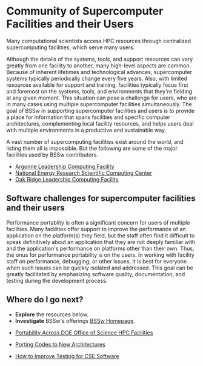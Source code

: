 # Community of Supercomputer Facilities and their Users

Many computational scientists access HPC resources through centralized supercomputing facilities, which serve many users.

Although the details of the systems, tools, and support resources can vary greatly from one facility to another, many high-level aspects  are common.  Because of inherent lifetimes and technological advances, supercomputer systems typically periodically change every five years.  Also, with limited resources available for support and training, facilities typically focus first and foremost on the systems, tools, and environments that they're fielding at any given moment. This situation can pose a challenge for users, who are in many cases using multiple supercomputer facilities simultaneously. The goal of BSSw in supporting supercomputer facilities and users is to provide a place for information that spans facilities and specific computer architectures, complementing local facility resources, and helps users deal wtih multiple environments in a productive and sustainable way.

A vast number of supercomputing facilities exist around the world, and listing them all is impossible. But the following are some of the major facilities used by BSSw contributors.
<!---
       These could point to the facility pages proper, or to a BSSw "sub-community" page that makes more specific connections between that facility and BSSw content
--->
- [Argonne Leadership Computing Facility](http://www.alcf.anl.gov/)
- [National Energy Research Scientific Computing Center](http://www.nersc.gov/)
- [Oak Ridge Leadership Computing Facility](https://www.olcf.ornl.gov/)

## Software challenges for supercomputer facilities and their users

Performance portablity is often a significant concern for users of multiple facilities. Many facilities offer support to improve the performance of an application on the platform(s) they field, but the staff often find it difficult to speak definitively about an application that they are not deeply familiar with and the application's performance on platforms other than their own. Thus, the onus for performance portability is on the users. In  working with facility staff on performance, debugging, or other issues, it is best for everyone when such issues can be quickly isolated and addressed.  This goal can be greatly facilitated by emphasizing software quality, documentation, and testing during the development process.

## Where do I go next?
- **Explore** the resources below.
- **Investigate**  BSSw's offerings [BSSw Homepage](../Homepage.md).

<!--
Featured resources for the Community of Supercomputer Facilities and their Users
Edit this list to change resources that appear on the front-end site.
-->

* [Portability Across DOE Office of Science HPC Facilities](../../CuratedContent/PortabilityAcrossDOEOfficeOfScienceHPCFacilities.md)

* [Porting Codes to New Architectures](../../Articles/Blog/2018-11-messer-porting.md)

* [How to Improve Testing for CSE Software](../../CuratedContent/HowToImproveTestingForCseSw.md)

<!---
Publish: yes
--->
